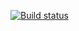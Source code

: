 [![Build status](https://ci.appveyor.com/api/projects/status/cryufjfhbhiebgbo?svg=true)](https://ci.appveyor.com/project/Anton0911/pattern1)